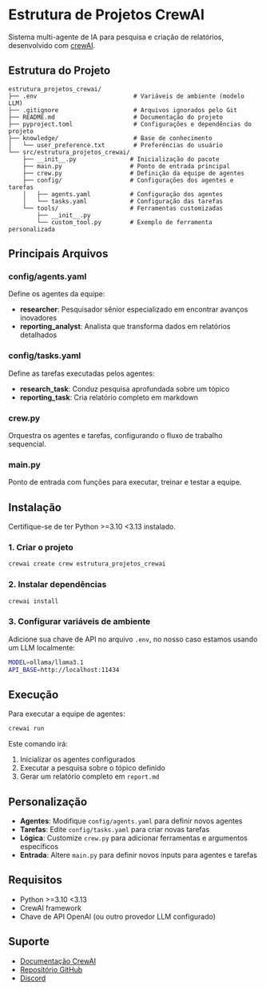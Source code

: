 # Estrutura de Projetos CrewAI

Sistema multi-agente de IA para pesquisa e criação de relatórios, desenvolvido com [crewAI](https://crewai.com).

## Estrutura do Projeto

```
estrutura_projetos_crewai/
├── .env                           # Variáveis de ambiente (modelo LLM)
├── .gitignore                     # Arquivos ignorados pelo Git
├── README.md                      # Documentação do projeto
├── pyproject.toml                 # Configurações e dependências do projeto
├── knowledge/                     # Base de conhecimento
│   └── user_preference.txt        # Preferências do usuário
└── src/estrutura_projetos_crewai/
    ├── __init__.py               # Inicialização do pacote
    ├── main.py                   # Ponto de entrada principal
    ├── crew.py                   # Definição da equipe de agentes
    ├── config/                   # Configurações dos agentes e tarefas
    │   ├── agents.yaml           # Configuração dos agentes
    │   └── tasks.yaml            # Configuração das tarefas
    └── tools/                    # Ferramentas customizadas
        ├── __init__.py
        └── custom_tool.py        # Exemplo de ferramenta personalizada
```

## Principais Arquivos

### **config/agents.yaml**
Define os agentes da equipe:
- **researcher**: Pesquisador sênior especializado em encontrar avanços inovadores
- **reporting_analyst**: Analista que transforma dados em relatórios detalhados

### **config/tasks.yaml**
Define as tarefas executadas pelos agentes:
- **research_task**: Conduz pesquisa aprofundada sobre um tópico
- **reporting_task**: Cria relatório completo em markdown

### **crew.py**
Orquestra os agentes e tarefas, configurando o fluxo de trabalho sequencial.

### **main.py**
Ponto de entrada com funções para executar, treinar e testar a equipe.

## Instalação

Certifique-se de ter Python >=3.10 <3.13 instalado.

### 1. Criar o projeto
```bash
crewai create crew estrutura_projetos_crewai
```

### 2. Instalar dependências
```bash
crewai install
```

### 3. Configurar variáveis de ambiente
Adicione sua chave de API no arquivo `.env`, no nosso caso estamos usando um LLM localmente:
```bash
MODEL=ollama/llama3.1
API_BASE=http://localhost:11434
```

## Execução

Para executar a equipe de agentes:

```bash
crewai run
```

Este comando irá:
1. Inicializar os agentes configurados
2. Executar a pesquisa sobre o tópico definido
3. Gerar um relatório completo em `report.md`

## Personalização

- **Agentes**: Modifique `config/agents.yaml` para definir novos agentes
- **Tarefas**: Edite `config/tasks.yaml` para criar novas tarefas
- **Lógica**: Customize `crew.py` para adicionar ferramentas e argumentos específicos
- **Entrada**: Altere `main.py` para definir novos inputs para agentes e tarefas

## Requisitos

- Python >=3.10 <3.13
- CrewAI framework
- Chave de API OpenAI (ou outro provedor LLM configurado)

## Suporte

- [Documentação CrewAI](https://docs.crewai.com)
- [Repositório GitHub](https://github.com/joaomdmoura/crewai)
- [Discord](https://discord.com/invite/X4JWnZnxPb)